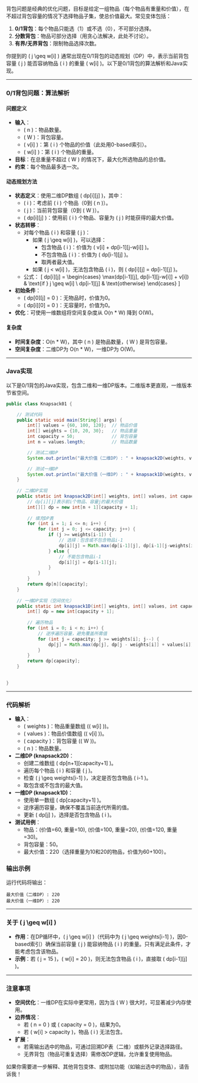 背包问题是经典的优化问题，目标是给定一组物品（每个物品有重量和价值），在不超过背包容量的情况下选择物品子集，使总价值最大。常见变体包括：

1. **0/1背包**：每个物品只能选（1）或不选（0），不可部分选择。
2. **分数背包**：物品可部分选择（用贪心法解决，此处不讨论）。
3. **有界/无界背包**：限制物品选择次数。

你提到的 \( j \geq w[i] \) 通常出现在0/1背包的动态规划（DP）中，表示当前背包容量 \( j \) 能否容纳物品 \( i \) 的重量 \( w[i] \)。以下是0/1背包的算法解析和Java实现。

---

### 0/1背包问题：算法解析

#### 问题定义
- **输入**：
    - \( n \)：物品数量。
    - \( W \)：背包容量。
    - \( v[i] \)：第 \( i \) 个物品的价值（此处用0-based索引）。
    - \( w[i] \)：第 \( i \) 个物品的重量。
- **目标**：在总重量不超过 \( W \) 的情况下，最大化所选物品的总价值。
- **约束**：每个物品最多选一次。

#### 动态规划方法
- **状态定义**：使用二维DP数组 \( dp[i][j] \)，其中：
    - \( i \)：考虑前 \( i \) 个物品（0到 \( n \)）。
    - \( j \)：当前背包容量（0到 \( W \)）。
    - \( dp[i][j] \)：使用前 \( i \) 个物品、容量为 \( j \) 时能获得的最大价值。
- **状态转移**：
    - 对每个物品 \( i \) 和容量 \( j \)：
        - 如果 \( j \geq w[i] \)，可以选择：
            - 包含物品 \( i \)：价值为 \( v[i] + dp[i-1][j-w[i]] \)。
            - 不包含物品 \( i \)：价值为 \( dp[i-1][j] \)。
            - 取两者最大值。
        - 如果 \( j < w[i] \)，无法包含物品 \( i \)，则 \( dp[i][j] = dp[i-1][j] \)。
    - 公式：
      \[
      dp[i][j] = \begin{cases}
      \max(dp[i-1][j], dp[i-1][j-w[i]] + v[i]) & \text{if } j \geq w[i] \\
      dp[i-1][j] & \text{otherwise}
      \end{cases}
      \]
- **初始条件**：
    - \( dp[0][j] = 0 \)：无物品时，价值为0。
    - \( dp[i][0] = 0 \)：无容量时，价值为0。
- **优化**：可使用一维数组将空间复杂度从 O(n * W) 降到 O(W)。

#### 复杂度
- **时间复杂度**：O(n * W)，其中 \( n \) 是物品数量，\( W \) 是背包容量。
- **空间复杂度**：二维DP为 O(n * W)，一维DP为 O(W)。

---

### Java实现
以下是0/1背包的Java实现，包含二维和一维DP版本。二维版本更直观，一维版本节省空间。

```java
public class Knapsack01 {

    // 测试代码
    public static void main(String[] args) {
        int[] values = {60, 100, 120};  // 物品价值
        int[] weights = {10, 20, 30};   // 物品重量
        int capacity = 50;              // 背包容量
        int n = values.length;          // 物品数量

        // 测试二维DP
        System.out.println("最大价值（二维DP）: " + knapsack2D(weights, values, capacity, n));

        // 测试一维DP
        System.out.println("最大价值（一维DP）: " + knapsack1D(weights, values, capacity, n));
    }
    
    // 二维DP实现
    public static int knapsack2D(int[] weights, int[] values, int capacity, int n) {
        // dp[i][j]表示前i个物品、容量j的最大价值
        int[][] dp = new int[n + 1][capacity + 1];
        
        // 填充DP表
        for (int i = 1; i <= n; i++) {
            for (int j = 0; j <= capacity; j++) {
                if (j >= weights[i-1]) {
                    // 选择：包含或不包含物品i-1
                    dp[i][j] = Math.max(dp[i-1][j], dp[i-1][j-weights[i-1]] + values[i-1]);
                } else {
                    // 不能包含物品i-1
                    dp[i][j] = dp[i-1][j];
                }
            }
        }
        return dp[n][capacity];
    }
    
    // 一维DP实现（空间优化）
    public static int knapsack1D(int[] weights, int[] values, int capacity, int n) {
        int[] dp = new int[capacity + 1];
        
        // 遍历物品
        for (int i = 0; i < n; i++) {
            // 逆序遍历容量，避免覆盖所需值
            for (int j = capacity; j >= weights[i]; j--) {
                dp[j] = Math.max(dp[j], dp[j - weights[i]] + values[i]);
            }
        }
        return dp[capacity];
    }
    
   
}
```

---

### 代码解析
- **输入**：
    - \( weights \)：物品重量数组 (\( w[i] \))。
    - \( values \)：物品价值数组 (\( v[i] \))。
    - \( capacity \)：背包容量 (\( W \))。
    - \( n \)：物品数量。
- **二维DP (knapsack2D)**：
    - 创建二维数组 \( dp[n+1][capacity+1] \)。
    - 遍历每个物品 \( i \) 和容量 \( j \)。
    - 检查 \( j \geq weights[i-1] \)，决定是否包含物品 \( i-1 \)。
    - 取包含或不包含的最大值。
- **一维DP (knapsack1D)**：
    - 使用单一数组 \( dp[capacity+1] \)。
    - 逆序遍历容量，确保不覆盖当前迭代所需的值。
    - 更新 \( dp[j] \)，选择是否包含物品 \( i \)。
- **测试用例**：
    - 物品：(价值=60, 重量=10), (价值=100, 重量=20), (价值=120, 重量=30)。
    - 背包容量：50。
    - 最大价值：220（选择重量为10和20的物品，价值为60+100）。

### 输出示例
运行代码将输出：
```
最大价值（二维DP）: 220
最大价值（一维DP）: 220
```

---

### 关于 \( j \geq w[i] \)
- **作用**：在DP循环中，\( j \geq w[i] \)（代码中为 \( j \geq weights[i-1] \)，因0-based索引）确保当前容量 \( j \) 能容纳物品 \( i \) 的重量。只有满足此条件，才能考虑包含该物品。
- **示例**：若 \( j = 15 \)，\( w[i] = 20 \)，则无法包含物品 \( i \)，直接取 \( dp[i-1][j] \)。

---

### 注意事项
- **空间优化**：一维DP在实际中更常用，因为当 \( W \) 很大时，可显著减少内存使用。
- **边界情况**：
    - 若 \( n = 0 \) 或 \( capacity = 0 \)，结果为0。
    - 若 \( w[i] > capacity \)，物品 \( i \) 无法包含。
- **扩展**：
    - 若需输出选中的物品，可通过回溯DP表（二维）或额外记录选择路径。
    - 无界背包（物品可重复选择）需修改DP逻辑，允许重复使用物品。

如果你需要进一步解释、其他背包变体、或附加功能（如输出选中的物品），请告诉我！